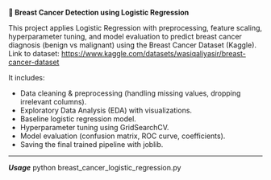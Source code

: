 **🧬 Breast Cancer Detection using Logistic Regression**

This project applies Logistic Regression with preprocessing, feature scaling, hyperparameter tuning, and model evaluation to predict breast cancer diagnosis (benign vs malignant) using the Breast Cancer Dataset (Kaggle).
Link to dataset: https://www.kaggle.com/datasets/wasiqaliyasir/breast-cancer-dataset

It includes:
- Data cleaning & preprocessing (handling missing values, dropping irrelevant columns).
- Exploratory Data Analysis (EDA) with visualizations.
- Baseline logistic regression model.
- Hyperparameter tuning using GridSearchCV.
- Model evaluation (confusion matrix, ROC curve, coefficients).
- Saving the final trained pipeline with joblib.

---

***Usage***
python breast_cancer_logistic_regression.py
